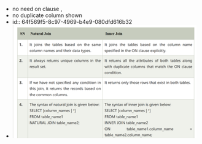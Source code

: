 - no need on clause  ,
- no duplicate column shown
- id:: 64f569f5-8c97-4969-b4e9-080dfd616b32
- ![image.png](../assets/image_1693805081256_0.png)